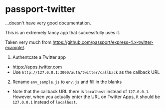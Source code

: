 # passport-twitter

...doesn't have very good documentation.

This is an extremely fancy app that successfully uses it.

Taken very much from https://github.com/passport/express-4.x-twitter-example/.

1. Authentcate a Twitter app
  - https://apps.twitter.com
  - Use `http://127.0.0.1:3000/auth/twitter/callback` as the callback URL
2. Rename `env_sample.js` to `env.js` and fill in the blanks
  - Note that the callback URL there is `localhost` instead of `127.0.0.1`. However, when you actually enter the URL on Twitter Apps, it should be `127.0.0.1` instead of `localhost`.
